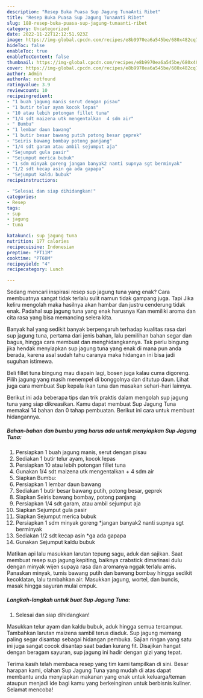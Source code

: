 ```yaml
---
description: "Resep Buka Puasa Sup Jagung TunaAnti Ribet"
title: "Resep Buka Puasa Sup Jagung TunaAnti Ribet"
slug: 188-resep-buka-puasa-sup-jagung-tunaanti-ribet
category: Uncategorized
date: 2022-11-22T12:12:51.923Z
image: https://img-global.cpcdn.com/recipes/e8b9970ea6a545be/680x482cq70/sup-jagung-tuna-foto-resep-utama.jpg
hideToc: false
enableToc: true
enableTocContent: false
thumbnail: https://img-global.cpcdn.com/recipes/e8b9970ea6a545be/680x482cq70/sup-jagung-tuna-foto-resep-utama.jpg
cover: https://img-global.cpcdn.com/recipes/e8b9970ea6a545be/680x482cq70/sup-jagung-tuna-foto-resep-utama.jpg
author: Admin
authorAv: notfound
ratingvalue: 3.9
reviewcount: 10
recipeingredient:
- "1 buah jagung manis serut dengan pisau"
- "1 butir telur ayam kocok lepas"
- "10 atau lebih potongan fillet tuna"
- "1/4 sdt maizena utk mengentalkan  4 sdm air"
- " Bumbu"
- "1 lembar daun bawang"
- "1 butir besar bawang putih potong besar geprek"
- "Seiris bawang bombay potong panjang"
- "1/4 sdt garam atau ambil sejumput aja"
- "Sejumput gula pasir"
- "Sejumput merica bubuk"
- "1 sdm minyak goreng jangan banyak2 nanti supnya sgt berminyak"
- "1/2 sdt kecap asin ga ada gapapa"
- "Sejumput kaldu bubuk"
recipeinstructions:

- "Selesai dan siap dihidangkan!"
categories:
- Resep
tags:
- sup
- jagung
- tuna

katakunci: sup jagung tuna 
nutrition: 177 calories
recipecuisine: Indonesian
preptime: "PT11M"
cooktime: "PT60M"
recipeyield: "4"
recipecategory: Lunch

---
```



Sedang mencari inspirasi resep sup jagung tuna yang enak? Cara membuatnya sangat tidak terlalu sulit namun tidak gampang juga. Tapi Jika keliru mengolah maka hasilnya akan hambar dan justru cenderung tidak enak. Padahal sup jagung tuna yang enak harusnya Kan memiliki aroma dan cita rasa yang bisa memancing selera kita.


Banyak hal yang sedikit banyak berpengaruh terhadap kualitas rasa dari sup jagung tuna, pertama dari jenis bahan, lalu pemilihan bahan segar dan bagus, hingga cara membuat dan menghidangkannya. Tak perlu bingung jika hendak menyiapkan sup jagung tuna yang enak di mana pun anda berada, karena asal sudah tahu caranya maka hidangan ini bisa jadi suguhan istimewa.

Beli fillet tuna bingung mau diapain lagi, bosen juga kalau cuma digoreng. Pilih jagung yang masih menempel di bonggolnya dan ditutup daun. Lihat juga cara membuat Sup kepala ikan tuna dan masakan sehari-hari lainnya.


Berikut ini ada beberapa tips dan trik praktis dalam mengolah sup jagung tuna yang siap dikreasikan. Kamu dapat membuat Sup Jagung Tuna memakai 14 bahan dan 0 tahap pembuatan. Berikut ini cara untuk membuat hidangannya.

<!--inarticleads1-->

##### Bahan-bahan dan bumbu yang harus ada untuk menyiapkan Sup Jagung Tuna:

1. Persiapkan 1 buah jagung manis, serut dengan pisau
1. Sediakan 1 butir telur ayam, kocok lepas
1. Persiapkan 10 atau lebih potongan fillet tuna
1. Gunakan 1/4 sdt maizena utk mengentalkan + 4 sdm air
1. Siapkan  Bumbu:
1. Persiapkan 1 lembar daun bawang
1. Sediakan 1 butir besar bawang putih, potong besar, geprek
1. Siapkan Seiris bawang bombay, potong panjang
1. Persiapkan 1/4 sdt garam, atau ambil sejumput aja
1. Siapkan Sejumput gula pasir
1. Siapkan Sejumput merica bubuk
1. Persiapkan 1 sdm minyak goreng *jangan banyak2 nanti supnya sgt berminyak
1. Sediakan 1/2 sdt kecap asin *ga ada gapapa
1. Gunakan Sejumput kaldu bubuk


Matikan api lalu masukkan larutan tepung sagu, aduk dan sajikan. Saat membuat resep sup jagung kepiting, baiknya crabstick dimarinasi dulu dengan minyak wijen supaya rasa dan aromanya nggak terlalu amis. Panaskan minyak, tumis bawang putih dan bawang bombay hingga sedikit kecoklatan, lalu tambahkan air. Masukkan jagung, wortel, dan buncis, masak hingga sayuran mulai empuk. 

<!--inarticleads2-->

##### Langkah-langkah untuk buat Sup Jagung Tuna:


1. Selesai dan siap dihidangkan!

Masukkan telur ayam dan kaldu bubuk, aduk hingga semua tercampur. Tambahkan larutan maizena sambil terus diaduk. Sup jagung memang paling segar disantap sebagai hidangan pembuka. Sajian ringan yang satu ini juga sangat cocok disantap saat badan kurang fit. Disajikan hangat dengan beragam sayuran, sup jagung ini hadir dengan gizi yang tepat. 

Terima kasih telah membaca resep yang tim kami tampilkan di sini. Besar harapan kami, olahan Sup Jagung Tuna yang mudah di atas dapat membantu anda menyiapkan makanan yang enak untuk keluarga/teman ataupun menjadi ide bagi kamu yang berkeinginan untuk berbisnis kuliner. Selamat mencoba!
